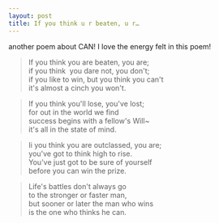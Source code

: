 ```yaml
---
layout: post
title: If you think u r beaten, u r…
---
```


another poem about CAN! I love the energy felt in this poem!

>

> If you think you are beaten, you are;  
if you think  you dare not, you don't;  
if you like to win, but you think you can't  
it's almost a cinch you won't.

> If you think you'll lose, you've lost;  
for out in the world we find  
success begins with a fellow's Will~  
it's all in the state of mind.

> Ii you think you are outclassed, you are;  
you've got to think high to rise.  
You've just got to be sure of yourself  
before you can win the prize.

> Life's battles don't always go  
to the stronger or faster man,  
but sooner or later the man who wins  
is the one who thinks he can.
